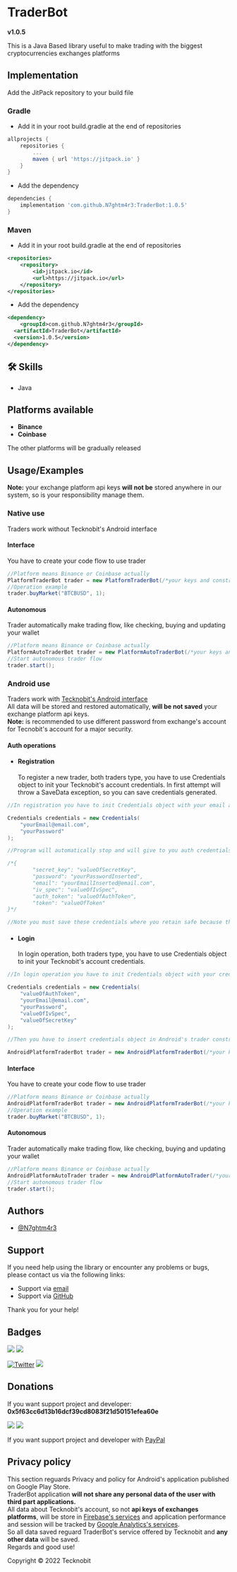 # TraderBot
**v1.0.5**

This is a Java Based library useful to make trading with the biggest cryptocurrencies exchanges platforms

## Implementation

Add the JitPack repository to your build file

### Gradle

- Add it in your root build.gradle at the end of repositories

```gradle
allprojects {
    repositories {
        ...
        maven { url 'https://jitpack.io' }
    }
}
```
- Add the dependency

```gradle
dependencies {
	implementation 'com.github.N7ghtm4r3:TraderBot:1.0.5'
}
```

### Maven

- Add it in your root build.gradle at the end of repositories

```xml
<repositories>
    <repository>
        <id>jitpack.io</id>
        <url>https://jitpack.io</url>
    </repository>
</repositories>
```
- Add the dependency

```xml
<dependency>
    <groupId>com.github.N7ghtm4r3</groupId>
  <artifactId>TraderBot</artifactId>
  <version>1.0.5</version>
</dependency>
```

## 🛠 Skills
- Java

## Platforms available

- **Binance**
- **Coinbase**

The other platforms will be gradually released

## Usage/Examples

**Note:** your exchange platform api keys **will not be** stored anywhere in our system, so is your responsibility
manage them.

### Native use
Traders work without Tecknobit's Android interface

#### Interface

You have to create your code flow to use trader

```java
//Platform means Binance or Coinbase actually
PlatformTraderBot trader = new PlatformTraderBot(/*your keys and constructor params*/);
//Operation example
trader.buyMarket("BTCBUSD", 1);
```
#### Autonomous

Trader automatically make trading flow, like checking, buying and updating your wallet

```java
//Platform means Binance or Coinbase actually
PlatformAutoTraderBot trader = new PlatformAutoTraderBot(/*your keys and constructor params*/);
//Start autonomous trader flow 
trader.start();
```

### Android use
Traders work with <a href="https://play.google.com/store/apps/details?id=com.tecknobit.traderbot">Tecknobit's Android interface </a><br>
All data will be stored and restored automatically, **will be not saved** your exchange platform api keys. <br>
**Note:** is recommended to use different password from exchange's account for Tecnobit's account for a major security.
#### Auth operations
- #### Registration
    To register a new trader, both traders type, you have to use Credentials object to init your Tecknobit's account credentials.
    In first attempt will throw a SaveData exception, so you can save credentials generated.

```java
//In registration you have to init Credentials object with your email and password for Tecknobit's account.

Credentials credentials = new Credentials(
    "yourEmail@email.com",
    "yourPassword"
);

//Program will automatically stop and will give to you auth credentials in this format:

/*{
        "secret_key": "valueOfSecretKey",
        "password": "yourPasswordInserted",
        "email": "yourEmailInserted@email.com",
        "iv_spec": "valueOfIvSpec",
        "auth_token": "valueOfAuthToken",
        "token": "valueOfToken"
}*/

//Note you must save these credentials where you retain safe because them are needed in auth operations.
```

- #### Login
    In login operation, both traders type, you have to use Credentials object to init your Tecknobit's account credentials.

```java
//In login operation you have to init Credentials object with your credentials given from Registration

Credentials credentials = new Credentials(
    "valueOfAuthToken",
    "yourEmail@email.com",
    "yourPassword",
    "valueOfIvSpec",
    "valueOfSecretKey"
);

//Then you have to insert credentials object in Android's trader constructor and trader will start with your Tecknobit's account.

AndroidPlatformTraderBot trader = new AndroidPlatformTraderBot(/*your keys and constructor params*/, credentials);

```
#### Interface

You have to create your code flow to use trader

```java
//Platform means Binance or Coinbase actually
AndroidPlatformTraderBot trader = new AndroidPlatformTraderBot(/*your keys and constructor params*/, credentials);
//Operation example
trader.buyMarket("BTCBUSD", 1);
```
#### Autonomous

Trader automatically make trading flow, like checking, buying and updating your wallet

```java
//Platform means Binance or Coinbase actually
AndroidPlatformAutoTrader trader = new AndroidPlatformAutoTrader(/*your keys and constructor params*/, credentials);
//Start autonomous trader flow 
trader.start();
```

## Authors

- [@N7ghtm4r3](https://www.github.com/N7ghtm4r3)

## Support

If you need help using the library or encounter any problems or bugs, please contact us via the following links:

- Support via <a href="mailto:infotecknobitcompany@gmail.com">email</a>
- Support via <a href="https://github.com/N7ghtm4r3/TraderBot/issues/new">GitHub</a>

Thank you for your help!

## Badges

[![](https://img.shields.io/badge/Google_Play-414141?style=for-the-badge&logo=google-play&logoColor=white)](https://play.google.com/store/apps/developer?id=Tecknobit)
[![](https://img.shields.io/badge/Java-ED8B00?style=for-the-badge&logo=java&logoColor=white)](https://github.com/N7ghtm4r3/TraderBot/blob/main/README.md)

[![Twitter](https://img.shields.io/twitter/url/https/twitter.com/cloudposse.svg?style=social&label=Tecknobit)](https://twitter.com/tecknobit)
[![](https://jitpack.io/v/N7ghtm4r3/TraderBot.svg)](https://jitpack.io/#N7ghtm4r3/TraderBot)
## Donations 

If you want support project and developer: **0x5f63cc6d13b16dcf39cd8083f21d50151efea60e**

![](https://img.shields.io/badge/Bitcoin-000000?style=for-the-badge&logo=bitcoin&logoColor=white) 
![](https://img.shields.io/badge/Ethereum-3C3C3D?style=for-the-badge&logo=Ethereum&logoColor=white)

If you want support project and developer with <a href="https://www.paypal.com/donate/?hosted_button_id=5QMN5UQH7LDT4">PayPal</a>

## Privacy policy

This section reguards Privacy and policy for Android's application published on Google Play Store. <br>
TraderBot application **will not share any personal data of the user with third part applications.** <br> 
All data about Tecknobit's account, so not **api keys of exchanges platforms**, will be store in <a href="https://firebase.google.com/">Firebase's services</a>
and application performance and session will be tracked by <a href="https://analytics.google.com/">Google Analytics's services</a>. <br>
So all data saved reguard TraderBot's service offered by Tecknobit and **any other data** will be saved. <br>
Regards and good use!

Copyright © 2022 Tecknobit
